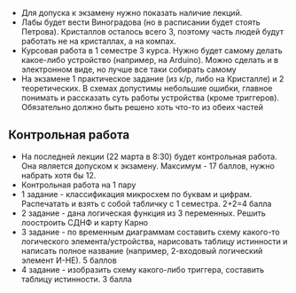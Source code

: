 - Для допуска к экзамену нужно показать наличие лекций.  
- Лабы будет вести Виноградова (но в расписании будет стоять Петрова). Кристаллов осталось всего 3, поэтому часть людей будут работать не на кристаллах, а на компах.  
- Курсовая работа в 1 семестре 3 курса. Нужно будет самому делать какое-либо устройство (например, на Arduino). Можно сделать и в электронном виде, но лучше все таки собирать самому
- На экзамене 1 практическое задание (из к/р, либо на Кристалле) и 2 теоретических. В схемах допустимы небольшие ошибки, главное понимать и рассказать суть работы устройства (кроме триггеров). Обязательно должно быть решено хоть что-то из обеих частей
## Контрольная работа
- На последней лекции (22 марта в 8:30) будет контрольная работа. Она является допуском к экзамену. Максимум - 17 баллов, нужно набрать хотя бы 12.
- Контрольная работа на 1 пару
- 1 задание - классификация микросхем по буквам и цифрам. Распечатать и взять с собой табличку с 1 семестра. 2+2=4 балла
- 2 задание - дана логическая функция из 3 переменных. Решить лоостроить СДНФ и карту Карно
- 3 задание - по временным диаграммам составить схему какого-то логического элемента/устройства, нарисовать таблицу истинности и написать полное название (например, 2-входовый логический элемент И-НЕ). 5 баллов
- 4 задание - изобразить схему какого-либо триггера, составить таблицу истинности. 3 балла
